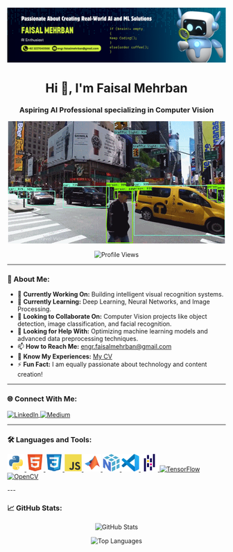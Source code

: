 ![Professional LinkedIn Banner](https://github.com/engrfaisalmehrban/engrfaisalmehrban/blob/main/ok.png?raw=true)

<h1 align="center">Hi 👋, I'm Faisal Mehrban</h1>
<h3 align="center">Aspiring AI Professional specializing in Computer Vision</h3>

<p align="center">
  <img src="https://github.com/engrfaisalmehrban/engrfaisalmehrban/blob/main/giphy.gif?raw=true" alt="Custom Giphy">
</p>

<p align="center">
  <img src="https://komarev.com/ghpvc/?username=ahmadsabir786&label=Profile%20views&color=0e75b6&style=flat" alt="Profile Views">
</p>

---

### 🚀 About Me:
- 🔭 **Currently Working On:** Building intelligent visual recognition systems.  
- 🌱 **Currently Learning:** Deep Learning, Neural Networks, and Image Processing.  
- 👯 **Looking to Collaborate On:** Computer Vision projects like object detection, image classification, and facial recognition.  
- 🤝 **Looking for Help With:** Optimizing machine learning models and advanced data preprocessing techniques.  
- 📫 **How to Reach Me:** [engr.faisalmehrban@gmail.com](engr.faisalmehrban@gmail.com)
- 📄 **Know My Experiences:** [My CV](https://github.com/engrfaisalmehrban/engrfaisalmehrban/raw/main/Faisal%20Mehrban_CV.pdf)
- ⚡ **Fun Fact:** I am equally passionate about technology and content creation!  

---

### 🌐 Connect With Me:
<p align="left">
  <a href="https://www.linkedin.com/in/faisal-mehrban/" target="_blank">
    <img align="center" src="https://raw.githubusercontent.com/rahuldkjain/github-profile-readme-generator/master/src/images/icons/Social/linked-in-alt.svg" alt="LinkedIn" height="30" width="40" />
  </a>
  <a href="https://medium.com/@engr.faisalmehrban" target="_blank">
    <img align="center" src="https://raw.githubusercontent.com/rahuldkjain/github-profile-readme-generator/master/src/images/icons/Social/medium.svg" alt="Medium" height="30" width="40" />
  </a>
</p>

---

### 🛠️ Languages and Tools:
<p align="left">
  <a href="https://www.python.org" target="_blank" rel="noreferrer">
    <img src="https://raw.githubusercontent.com/devicons/devicon/master/icons/python/python-original.svg" alt="Python" width="40" height="40"/>
  </a> 
  <a href="https://www.w3.org/html/" target="_blank" rel="noreferrer">
    <img src="https://raw.githubusercontent.com/devicons/devicon/master/icons/html5/html5-original.svg" alt="HTML" width="40" height="40"/>
  </a> 
  <a href="https://www.w3.org/Style/CSS/" target="_blank" rel="noreferrer">
    <img src="https://raw.githubusercontent.com/devicons/devicon/master/icons/css3/css3-original.svg" alt="CSS" width="40" height="40"/>
  </a> 
  <a href="https://developer.mozilla.org/en-US/docs/Web/JavaScript" target="_blank" rel="noreferrer">
    <img src="https://raw.githubusercontent.com/devicons/devicon/master/icons/javascript/javascript-original.svg" alt="JavaScript" width="40" height="40"/>
  </a> 
  <a href="https://www.mathworks.com/products/matlab.html" target="_blank" rel="noreferrer">
    <img src="https://raw.githubusercontent.com/devicons/devicon/master/icons/matlab/matlab-original.svg" alt="MATLAB" width="40" height="40"/>
  </a> 
  <a href="https://numpy.org/" target="_blank" rel="noreferrer">
    <img src="https://raw.githubusercontent.com/devicons/devicon/master/icons/numpy/numpy-original.svg" alt="NumPy" width="40" height="40"/>
  </a> 
  <a href="https://code.visualstudio.com/" target="_blank" rel="noreferrer">
    <img src="https://raw.githubusercontent.com/devicons/devicon/master/icons/vscode/vscode-original.svg" alt="VS Code" width="40" height="40"/>
  </a> 
  <a href="https://pandas.pydata.org/" target="_blank" rel="noreferrer">
    <img src="https://raw.githubusercontent.com/devicons/devicon/2ae2a900d2f041da66e950e4d48052658d850630/icons/pandas/pandas-original.svg" alt="Pandas" width="40" height="40"/>
  </a> 
  <a href="https://www.tensorflow.org/" target="_blank" rel="noreferrer">
    <img src="https://www.vectorlogo.zone/logos/tensorflow/tensorflow-icon.svg" alt="TensorFlow" width="40" height="40"/>
  </a> 
  <a href="https://opencv.org/" target="_blank" rel="noreferrer">
    <img src="https://www.vectorlogo.zone/logos/opencv/opencv-icon.svg" alt="OpenCV" width="40" height="40"/>
  </a> 
</p>
---

### 📈 GitHub Stats:
<p align="center">
  <img align="center" src="https://github-readme-stats.vercel.app/api?username=engrfaisalmehrban&show_icons=true&theme=radical" alt="GitHub Stats" />
</p>
<p align="center">
  <img align="center" src="https://github-readme-stats.vercel.app/api/top-langs/?username=engrfaisalmehrban&layout=compact&theme=radical" alt="Top Languages" />
</p>
